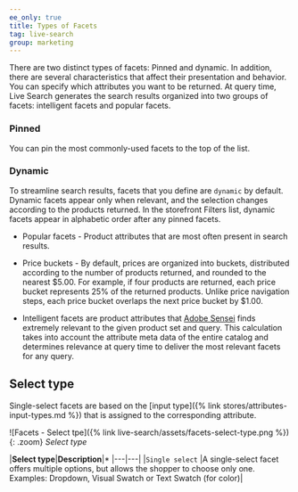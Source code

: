 ```yaml
---
ee_only: true
title: Types of Facets
tag: live-search
group: marketing
---
```


There are two distinct types of facets: Pinned and dynamic. In addition, there are several characteristics that affect their presentation and behavior. You can specify which attributes you want to be returned. At query time, Live Search generates the search results organized into two groups of facets: intelligent facets and popular facets.

### Pinned

You can pin the most commonly-used facets to the top of the list.

### Dynamic

To streamline search results, facets that you define are `dynamic` by default. Dynamic facets appear only when relevant, and the selection changes according to the products returned. In the storefront Filters list, dynamic facets appear in alphabetic order after any pinned facets.

- Popular facets - Product attributes that are most often present in search results.

- Price buckets - By default, prices are organized into buckets, distributed according to the number of products returned, and rounded to the nearest $5.00. For example, if four products are returned, each price bucket represents 25% of the returned products. Unlike price navigation steps, each price bucket overlaps the next price bucket by $1.00.

- Intelligent facets are product attributes that [Adobe Sensei](https://www.adobe.com/sensei.html) finds extremely relevant to the given product set and query. This calculation takes into account the attribute meta data of the entire catalog and determines relevance at query time to deliver the most relevant facets for any query.

## Select type

Single-select facets are based on the [input type]({% link stores/attributes-input-types.md %}) that is assigned to the corresponding attribute.

![Facets - Select tpe]({% link live-search/assets/facets-select-type.png %}){: .zoom}
_Select type_

|**Select type**|**Description**|*
|---|---|
|`Single select` |A single-select facet offers multiple options, but allows the shopper to choose only one. Examples: Dropdown, Visual Swatch or Text Swatch (for color)|
